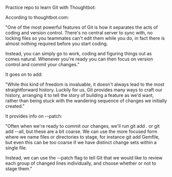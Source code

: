
Practice repo to learn Git with Thoughtbot:


According to thoughtbot.com:

"One of the most powerful features of Git is how it separates the acts of coding and version control. There's no central server to sync with, no locking files so you teammates can't edit them while you do, in fact there is almost nothing required before you start coding.

Instead, you can simply go to work, coding and figuring things out as comes natural. Whenever you're ready you can then focus on version control and commit your changes."

It goes on to add:

"While this kind of freedom is invaluable, it doesn't always lead to the most straightforward history. Luckily for us, Git provides many ways to craft our history, arranging it to tell the story of building a feature as we'd want, rather than being stuck with the wandering sequence of changes we initially created."

It provides info on --patch:

"Often when we're ready to commit our changes, we'll run git add . or git add --all, but these are a bit coarse. We can use the more focused form where we name files or directories to stage, for instance git add Gemfile, but even this can be too coarse if we have distinct change sets within a single file.

Instead, we can use the --patch flag to tell Git that we would like to review each group of changed lines individually, and choose whether or not to stage them."

